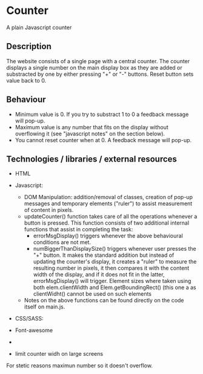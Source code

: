 # Counter

A plain Javascript counter

## Description

The website consists of a single page with a central counter. The counter displays a single number on the main display box as they are added or substracted by one by either pressing "+" or "-" buttons. Reset button sets value back to 0. 

## Behaviour

- Minimum value is 0. If you try to substract 1 to 0 a feedback message will pop-up.
- Maximum value is any number that fits on the display without overflowing it (see "javascript notes" on the section below). 
- You cannot reset counter when at 0. A feedback message will pop-up.

## Technologies / libraries / external resources
  - HTML
  
  - Javascript:

    - DOM Manipulation: addition/removal of classes, creation of pop-up messages and temporary elements ("ruler") to assist measurement of content in pixels. 
    - updateCounter() function takes care of all the operations whenever a button is pressed. This function consists of two additional internal functions that assist in completing the task: 
      - errorMsgDisplay() triggers whenever the above behavioural conditions are not met.
      - numBiggerThanDisplaySize() triggers whenever user presses the "+" button. It makes the standard addition but instead of updating the counter's display, it creates a "ruler" to measure the resulting number in pixels, it then compares it with the content width of the display, and if it does not fit in the latter, errorMsgDisplay() will trigger. Element sizes where taken using both elem.clientWidth and Elem.getBoundingRect() (this one a <span> as clientWidht() cannot be used on such elements
    - Notes on the above functions can be found directly on the code itself on main.js.
  
  - CSS/SASS:
  
  - Font-awesome
  -

- limit counter widh on large screens

For stetic reasons maximun number so it doesn't overflow.



